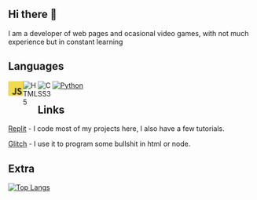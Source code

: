 ## Hi there 👋
I am a developer of web pages and ocasional video games, with not much experience but in constant learning

## Languages
[<img align="left" alt="JavaScript" width="30px" src="https://raw.githubusercontent.com/github/explore/80688e429a7d4ef2fca1e82350fe8e3517d3494d/topics/javascript/javascript.png" />](https://www.javascript.com/)
[<img align="left" alt="HTML5" width="30px" src="https://image.flaticon.com/icons/png/512/1216/1216733.png" />](https://developer.mozilla.org/en-US/docs/Web/Guide/HTML/HTML5)
[<img align="left" alt="CSS3" width="30px" src="https://storagemisellf.blob.core.windows.net/images/logo/skills/css-logo.png"/>](https://developer.mozilla.org/en-US/docs/Web/CSS)
[<img alt="Python" width="30px" src="https://www.jing.fm/clipimg/full/53-537670_python-png-file-python-logo-png.png"/>](https://python.org)

## Links

[Replit](https://replit.com/@TereDeJugo) - I code most of my projects here, I also have a few tutorials.

[Glitch](https://glitch.com/@LoveAndJuiceBelow) - I use it to program some bullshit in html or node.

## Extra

[![Top Langs](https://github-readme-stats.vercel.app/api/top-langs/?username=Lajbel&layout=compact&theme=dark)](https://github.com/anuraghazra/github-readme-stats)
